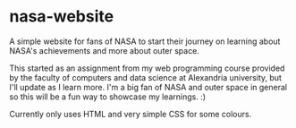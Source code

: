 # nasa-website
A simple website for fans of NASA to start their journey on learning about NASA's achievements and more about outer space.

This started as an assignment from my web programming course provided by the faculty of computers and data science at Alexandria university, but I'll update as I learn more. I'm a big fan of NASA and outer space in general so this will be a fun way to showcase my learnings. :)

Currently only uses HTML and very simple CSS for some colours.
